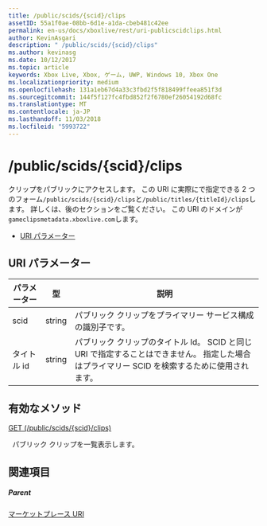 ```yaml
---
title: /public/scids/{scid}/clips
assetID: 55a1f0ae-08bb-6d1e-a1da-cbeb481c42ee
permalink: en-us/docs/xboxlive/rest/uri-publicscidclips.html
author: KevinAsgari
description: " /public/scids/{scid}/clips"
ms.author: kevinasg
ms.date: 10/12/2017
ms.topic: article
keywords: Xbox Live, Xbox, ゲーム, UWP, Windows 10, Xbox One
ms.localizationpriority: medium
ms.openlocfilehash: 131a1eb67d4a33c3fbd2f5f818499ffeea851f3d
ms.sourcegitcommit: 144f5f127fc4fbd852f2f6780ef26054192d68fc
ms.translationtype: MT
ms.contentlocale: ja-JP
ms.lasthandoff: 11/03/2018
ms.locfileid: "5993722"
---
```

# <a name="publicscidsscidclips"></a>/public/scids/{scid}/clips
クリップをパブリックにアクセスします。 この URI に実際にで指定できる 2 つのフォーム`/public/scids/{scid}/clips`と`/public/titles/{titleId}/clips`します。 詳しくは、後のセクションをご覧ください。 この URI のドメインが`gameclipsmetadata.xboxlive.com`します。
 
  * [URI パラメーター](#ID4E1)
 
<a id="ID4E1"></a>

 
## <a name="uri-parameters"></a>URI パラメーター
 
| パラメーター| 型| 説明| 
| --- | --- | --- | 
| scid| string| パブリック クリップをプライマリー サービス構成の識別子です。| 
| タイトル id| string| パブリック クリップのタイトル Id。 SCID と同じ URI で指定することはできません。 指定した場合はプライマリー SCID を検索するために使用されます。| 
  
<a id="ID4E6B"></a>

 
## <a name="valid-methods"></a>有効なメソッド

[GET (/public/scids/{scid}/clips)](uri-publicscidclipsget.md)

&nbsp;&nbsp;パブリック クリップを一覧表示します。
 
<a id="ID4EJC"></a>

 
## <a name="see-also"></a>関連項目
 
<a id="ID4ELC"></a>

 
##### <a name="parent"></a>Parent 

[マーケットプレース URI](../marketplace/atoc-reference-marketplace.md)

   